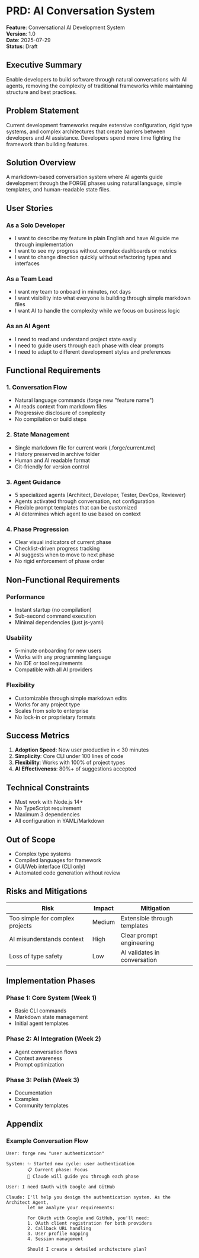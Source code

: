 # PRD: AI Conversation System

**Feature**: Conversational AI Development System  
**Version**: 1.0  
**Date**: 2025-07-29  
**Status**: Draft

## Executive Summary

Enable developers to build software through natural conversations with AI agents, removing the complexity of traditional frameworks while maintaining structure and best practices.

## Problem Statement

Current development frameworks require extensive configuration, rigid type systems, and complex architectures that create barriers between developers and AI assistance. Developers spend more time fighting the framework than building features.

## Solution Overview

A markdown-based conversation system where AI agents guide development through the FORGE phases using natural language, simple templates, and human-readable state files.

## User Stories

### As a Solo Developer
- I want to describe my feature in plain English and have AI guide me through implementation
- I want to see my progress without complex dashboards or metrics
- I want to change direction quickly without refactoring types and interfaces

### As a Team Lead
- I want my team to onboard in minutes, not days
- I want visibility into what everyone is building through simple markdown files
- I want AI to handle the complexity while we focus on business logic

### As an AI Agent
- I need to read and understand project state easily
- I need to guide users through each phase with clear prompts
- I need to adapt to different development styles and preferences

## Functional Requirements

### 1. Conversation Flow
- Natural language commands (forge new "feature name")
- AI reads context from markdown files
- Progressive disclosure of complexity
- No compilation or build steps

### 2. State Management
- Single markdown file for current work (.forge/current.md)
- History preserved in archive folder
- Human and AI readable format
- Git-friendly for version control

### 3. Agent Guidance
- 5 specialized agents (Architect, Developer, Tester, DevOps, Reviewer)
- Agents activated through conversation, not configuration
- Flexible prompt templates that can be customized
- AI determines which agent to use based on context

### 4. Phase Progression
- Clear visual indicators of current phase
- Checklist-driven progress tracking
- AI suggests when to move to next phase
- No rigid enforcement of phase order

## Non-Functional Requirements

### Performance
- Instant startup (no compilation)
- Sub-second command execution
- Minimal dependencies (just js-yaml)

### Usability
- 5-minute onboarding for new users
- Works with any programming language
- No IDE or tool requirements
- Compatible with all AI providers

### Flexibility
- Customizable through simple markdown edits
- Works for any project type
- Scales from solo to enterprise
- No lock-in or proprietary formats

## Success Metrics

1. **Adoption Speed**: New user productive in < 30 minutes
2. **Simplicity**: Core CLI under 100 lines of code
3. **Flexibility**: Works with 100% of project types
4. **AI Effectiveness**: 80%+ of suggestions accepted

## Technical Constraints

- Must work with Node.js 14+
- No TypeScript requirement
- Maximum 3 dependencies
- All configuration in YAML/Markdown

## Out of Scope

- Complex type systems
- Compiled languages for framework
- GUI/Web interface (CLI only)
- Automated code generation without review

## Risks and Mitigations

| Risk | Impact | Mitigation |
|------|--------|------------|
| Too simple for complex projects | Medium | Extensible through templates |
| AI misunderstands context | High | Clear prompt engineering |
| Loss of type safety | Low | AI validates in conversation |

## Implementation Phases

### Phase 1: Core System (Week 1)
- Basic CLI commands
- Markdown state management
- Initial agent templates

### Phase 2: AI Integration (Week 2)
- Agent conversation flows
- Context awareness
- Prompt optimization

### Phase 3: Polish (Week 3)
- Documentation
- Examples
- Community templates

## Appendix

### Example Conversation Flow

```
User: forge new "user authentication"

System: ✨ Started new cycle: user authentication
        📋 Current phase: Focus
        🤖 Claude will guide you through each phase

User: I need OAuth with Google and GitHub

Claude: I'll help you design the authentication system. As the Architect Agent, 
        let me analyze your requirements:

        For OAuth with Google and GitHub, you'll need:
        1. OAuth client registration for both providers
        2. Callback URL handling
        3. User profile mapping
        4. Session management
        
        Should I create a detailed architecture plan?
```